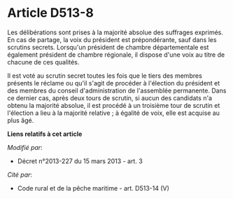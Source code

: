 # Article D513-8

Les délibérations sont prises à la majorité absolue des suffrages exprimés. En cas de partage, la voix du président est
prépondérante, sauf dans les scrutins secrets. Lorsqu'un président de chambre départementale est également président de
chambre régionale, il dispose d'une voix au titre de chacune de ces qualités. 

Il est voté au scrutin secret toutes les fois que le tiers des membres présents le réclame ou qu'il s'agit de procéder à
l'élection du président et des membres du conseil d'administration de l'assemblée permanente. Dans ce dernier cas, après deux
tours de scrutin, si aucun des candidats n'a obtenu la majorité absolue, il est procédé à un troisième tour de scrutin et
l'élection a lieu à la majorité relative ; à égalité de voix, elle est acquise au plus âgé.

**Liens relatifs à cet article**

_Modifié par_:

  - Décret n°2013-227 du 15 mars 2013 - art. 3

_Cité par_:

  - Code rural et de la pêche maritime - art. D513-14 (V)
